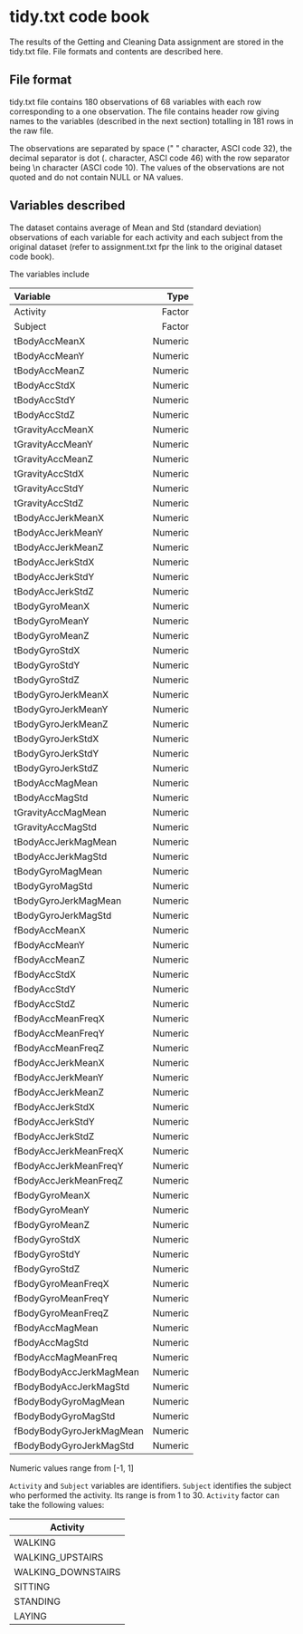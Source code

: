 # tidy.txt code book

The results of the Getting and Cleaning Data assignment are stored in the tidy.txt file. File formats and contents are described here.

## File format
tidy.txt file contains 180 observations of 68 variables with each row corresponding to a one observation.
The file contains header row giving names to the variables (described in the next section) totalling in 181 rows in the raw file.

The observations are separated by space (" " character, ASCI code 32), the decimal separator is dot (. character, ASCI code 46) with the row separator being \n character (ASCI code 10).
The values of the observations are not quoted and do not contain NULL or NA values.

## Variables described
The dataset contains average of Mean and Std (standard deviation) observations of each variable for each activity and each subject from the original dataset (refer to assignment.txt fpr the link to the original dataset code book).

The variables include

| Variable       |  Type      |
|:---------------|-----------:|
|Activity| Factor|
|Subject| Factor |
|tBodyAccMeanX|Numeric|
|tBodyAccMeanY|Numeric|
|tBodyAccMeanZ|Numeric|
|tBodyAccStdX|Numeric|
|tBodyAccStdY|Numeric|
|tBodyAccStdZ|Numeric|
|tGravityAccMeanX|Numeric|
|tGravityAccMeanY|Numeric|
|tGravityAccMeanZ|Numeric|
|tGravityAccStdX|Numeric|
|tGravityAccStdY|Numeric|
|tGravityAccStdZ|Numeric|
|tBodyAccJerkMeanX|Numeric|
|tBodyAccJerkMeanY|Numeric|
|tBodyAccJerkMeanZ|Numeric|
|tBodyAccJerkStdX|Numeric|
|tBodyAccJerkStdY|Numeric|
|tBodyAccJerkStdZ|Numeric|
|tBodyGyroMeanX|Numeric|
|tBodyGyroMeanY|Numeric|
|tBodyGyroMeanZ|Numeric|
|tBodyGyroStdX|Numeric|
|tBodyGyroStdY|Numeric|
|tBodyGyroStdZ|Numeric|
|tBodyGyroJerkMeanX|Numeric|
|tBodyGyroJerkMeanY|Numeric|
|tBodyGyroJerkMeanZ|Numeric|
|tBodyGyroJerkStdX|Numeric|
|tBodyGyroJerkStdY|Numeric|
|tBodyGyroJerkStdZ|Numeric|
|tBodyAccMagMean|Numeric|
|tBodyAccMagStd|Numeric|
|tGravityAccMagMean|Numeric|
|tGravityAccMagStd|Numeric|
|tBodyAccJerkMagMean|Numeric|
|tBodyAccJerkMagStd|Numeric|
|tBodyGyroMagMean|Numeric|
|tBodyGyroMagStd|Numeric|
|tBodyGyroJerkMagMean|Numeric|
|tBodyGyroJerkMagStd|Numeric|
|fBodyAccMeanX|Numeric|
|fBodyAccMeanY|Numeric|
|fBodyAccMeanZ|Numeric|
|fBodyAccStdX|Numeric|
|fBodyAccStdY|Numeric|
|fBodyAccStdZ|Numeric|
|fBodyAccMeanFreqX|Numeric|
|fBodyAccMeanFreqY|Numeric|
|fBodyAccMeanFreqZ|Numeric|
|fBodyAccJerkMeanX|Numeric|
|fBodyAccJerkMeanY|Numeric|
|fBodyAccJerkMeanZ|Numeric|
|fBodyAccJerkStdX|Numeric|
|fBodyAccJerkStdY|Numeric|
|fBodyAccJerkStdZ|Numeric|
|fBodyAccJerkMeanFreqX|Numeric|
|fBodyAccJerkMeanFreqY|Numeric|
|fBodyAccJerkMeanFreqZ|Numeric|
|fBodyGyroMeanX|Numeric|
|fBodyGyroMeanY|Numeric|
|fBodyGyroMeanZ|Numeric|
|fBodyGyroStdX|Numeric|
|fBodyGyroStdY|Numeric|
|fBodyGyroStdZ|Numeric|
|fBodyGyroMeanFreqX|Numeric|
|fBodyGyroMeanFreqY|Numeric|
|fBodyGyroMeanFreqZ|Numeric|
|fBodyAccMagMean|Numeric|
|fBodyAccMagStd|Numeric|
|fBodyAccMagMeanFreq|Numeric|
|fBodyBodyAccJerkMagMean|Numeric|
|fBodyBodyAccJerkMagStd|Numeric|
|fBodyBodyGyroMagMean|Numeric|
|fBodyBodyGyroMagStd|Numeric|
|fBodyBodyGyroJerkMagMean|Numeric|
|fBodyBodyGyroJerkMagStd|Numeric|

Numeric values range from [-1, 1]

`Activity` and `Subject` variables are identifiers.
`Subject` identifies the subject who performed the activity. Its range is from 1 to 30.
`Activity` factor can take the following values:

|Activity|
|--------|
|WALKING|
|WALKING_UPSTAIRS|
|WALKING_DOWNSTAIRS|
|SITTING|
|STANDING|
|LAYING|


